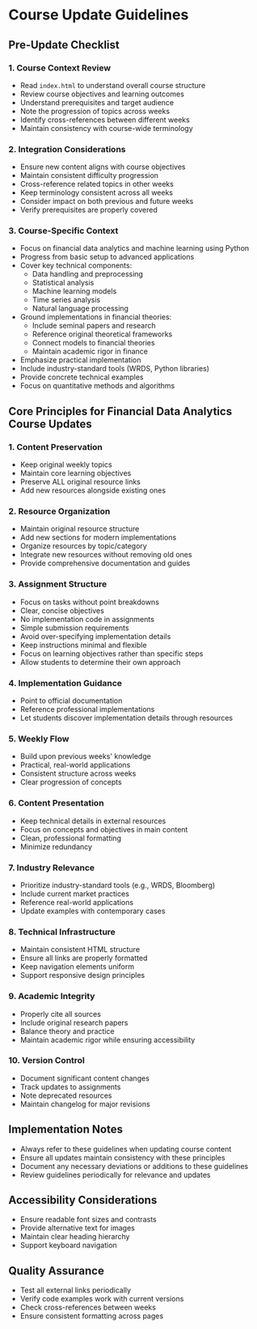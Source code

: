# Course Update Guidelines

## Pre-Update Checklist
### 1. Course Context Review
- Read `index.html` to understand overall course structure
- Review course objectives and learning outcomes
- Understand prerequisites and target audience
- Note the progression of topics across weeks
- Identify cross-references between different weeks
- Maintain consistency with course-wide terminology

### 2. Integration Considerations
- Ensure new content aligns with course objectives
- Maintain consistent difficulty progression
- Cross-reference related topics in other weeks
- Keep terminology consistent across all weeks
- Consider impact on both previous and future weeks
- Verify prerequisites are properly covered

### 3. Course-Specific Context
- Focus on financial data analytics and machine learning using Python
- Progress from basic setup to advanced applications
- Cover key technical components:
  * Data handling and preprocessing
  * Statistical analysis
  * Machine learning models
  * Time series analysis
  * Natural language processing
- Ground implementations in financial theories:
  * Include seminal papers and research
  * Reference original theoretical frameworks
  * Connect models to financial theories
  * Maintain academic rigor in finance
- Emphasize practical implementation
- Include industry-standard tools (WRDS, Python libraries)
- Provide concrete technical examples
- Focus on quantitative methods and algorithms

## Core Principles for Financial Data Analytics Course Updates

### 1. Content Preservation
- Keep original weekly topics
- Maintain core learning objectives
- Preserve ALL original resource links
- Add new resources alongside existing ones

### 2. Resource Organization
- Maintain original resource structure
- Add new sections for modern implementations
- Organize resources by topic/category
- Integrate new resources without removing old ones
- Provide comprehensive documentation and guides

### 3. Assignment Structure
- Focus on tasks without point breakdowns
- Clear, concise objectives
- No implementation code in assignments
- Simple submission requirements
- Avoid over-specifying implementation details
- Keep instructions minimal and flexible
- Focus on learning objectives rather than specific steps
- Allow students to determine their own approach

### 4. Implementation Guidance
- Point to official documentation
- Reference professional implementations
- Let students discover implementation details through resources

### 5. Weekly Flow
- Build upon previous weeks' knowledge
- Practical, real-world applications
- Consistent structure across weeks
- Clear progression of concepts

### 6. Content Presentation
- Keep technical details in external resources
- Focus on concepts and objectives in main content
- Clean, professional formatting
- Minimize redundancy

### 7. Industry Relevance
- Prioritize industry-standard tools (e.g., WRDS, Bloomberg)
- Include current market practices
- Reference real-world applications
- Update examples with contemporary cases

### 8. Technical Infrastructure
- Maintain consistent HTML structure
- Ensure all links are properly formatted
- Keep navigation elements uniform
- Support responsive design principles

### 9. Academic Integrity
- Properly cite all sources
- Include original research papers
- Balance theory and practice
- Maintain academic rigor while ensuring accessibility

### 10. Version Control
- Document significant content changes
- Track updates to assignments
- Note deprecated resources
- Maintain changelog for major revisions

## Implementation Notes
- Always refer to these guidelines when updating course content
- Ensure all updates maintain consistency with these principles
- Document any necessary deviations or additions to these guidelines
- Review guidelines periodically for relevance and updates

## Accessibility Considerations
- Ensure readable font sizes and contrasts
- Provide alternative text for images
- Maintain clear heading hierarchy
- Support keyboard navigation

## Quality Assurance
- Test all external links periodically
- Verify code examples work with current versions
- Check cross-references between weeks
- Ensure consistent formatting across pages
